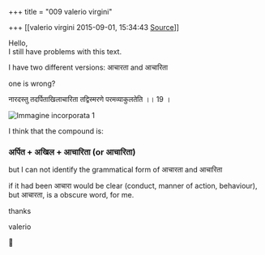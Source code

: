 +++
title = "009 valerio virgini"

+++
[[valerio virgini	2015-09-01, 15:34:43 [Source](https://groups.google.com/g/samskrita/c/fP8XKl5tWsA)]]



Hello,  
I still have problems with this text.  
  
I have two different versions: आचारता and आचारिता  
  
one is wrong?  
  
  

नारदस्तु तदर्पिताखिलाचारिता तद्विस्मरणे परमव्याकुलतेति ।। 19 ।

  
![Immagine incorporata 1](https://groups.google.com/group/samskrita/attach/972a87214d0b6/image.png?part=0.1&view=1)  
  
I think that the compound is:  

### अर्पित + अखिल + आचारिता (or आचारिता) 

but I can not identify the grammatical form of आचारता and आचारिता

  
if it had been आचारा would be clear (conduct, manner of action, behaviour), but आचारता, is a obscure word, for me.

thanks  

valerio  
  



